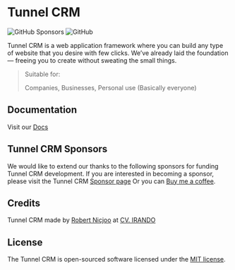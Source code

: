 # Tunnel CRM

![GitHub Sponsors](https://img.shields.io/github/sponsors/robertnicjoo) ![GitHub](https://img.shields.io/github/license/cvirando/tunnelcrm)

Tunnel CRM is a web application framework where you can build any type of website that you desire with few clicks. We’ve already laid the foundation — freeing you to create without sweating the small things.

> Suitable for:
>
> Companies, Businesses, Personal use (Basically everyone)

## Documentation

Visit our [Docs](https://docs.tunnelcrm.com/)

## Tunnel CRM Sponsors

We would like to extend our thanks to the following sponsors for funding Tunnel CRM development. If you are interested in becoming a sponsor, please visit the Tunnel CRM [Sponsor page](https://github.com/sponsors/robertnicjoo) Or you can [Buy me a coffee](https://www.buymeacoffee.com/robertnicjoo).

## Credits

Tunnel CRM made by [Robert Nicjoo](https://robertnicjoo.vercel.app/) at [CV. IRANDO](https://irando.co.id)

## License

The Tunnel CRM is open-sourced software licensed under the [MIT license](https://opensource.org/licenses/MIT).
